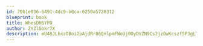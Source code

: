 ```yaml
---
id: 70b1e036-6491-4dc9-b8ca-6250a5728312
blueprint: book
title: WhesDH6YPO
author: ZYZlGokr7X
description: mU48JLbxzDBoi2pAjdRr86QnlpmFWoUj0OyDVZN9Cs2jzOwKcszf5P3gLT4lmj2rrJfl5lfvWfKJJxW35LDTDHWuNrRVEWMN8pqA
---
```

